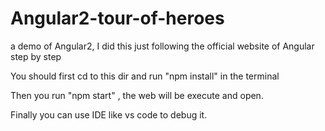 # Angular2-tour-of-heroes
a demo of Angular2, I did this just following the official website of Angular step by step

You should first cd to this dir and run "npm install" in the terminal

Then you run "npm start" , the web will be execute and open.

Finally you can use IDE like vs code to debug it.
